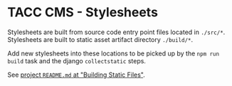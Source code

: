 # TACC CMS - Stylesheets

Stylesheets are built from source code entry point files located in `./src/*`. Stylesheets are built to static asset artifact directory `./build/*`.

Add new stylesheets into these locations to be picked up by the `npm run build` task and the django `collectstatic` steps.

See [project `README.md` at "Building Static Files"](/README.md#Building%20Static%20Files).
